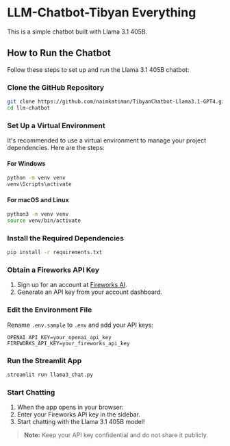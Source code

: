 
# LLM-Chatbot-Tibyan Everything

This is a simple chatbot built with Llama 3.1 405B.

## How to Run the Chatbot

Follow these steps to set up and run the Llama 3.1 405B chatbot:

### Clone the GitHub Repository

```bash
git clone https://github.com/naimkatiman/TibyanChatbot-Llama3.1-GPT4.git
cd llm-chatbot
```

### Set Up a Virtual Environment

It's recommended to use a virtual environment to manage your project dependencies. Here are the steps:

#### For Windows

```bash
python -m venv venv
venv\Scripts\activate
```

#### For macOS and Linux

```bash
python3 -m venv venv
source venv/bin/activate
```

### Install the Required Dependencies

```bash
pip install -r requirements.txt
```

### Obtain a Fireworks API Key

1. Sign up for an account at [Fireworks AI](https://www.fireworks.ai).
2. Generate an API key from your account dashboard.

### Edit the Environment File

Rename `.env.sample` to `.env` and add your API keys:

```
OPENAI_API_KEY=your_openai_api_key
FIREWORKS_API_KEY=your_fireworks_api_key
```

### Run the Streamlit App

```bash
streamlit run llama3_chat.py
```

### Start Chatting

1. When the app opens in your browser:
2. Enter your Fireworks API key in the sidebar.
3. Start chatting with the Llama 3.1 405B model!

> **Note:** Keep your API key confidential and do not share it publicly.

